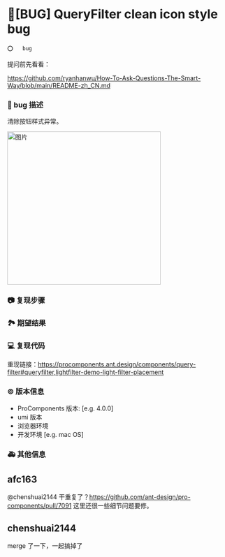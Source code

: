 # 🐛[BUG] QueryFilter clean icon style bug

`⭕️   bug`

提问前先看看：

https://github.com/ryanhanwu/How-To-Ask-Questions-The-Smart-Way/blob/main/README-zh_CN.md

### 🐛 bug 描述

<!--
详细地描述 bug，让大家都能理解
-->

清除按钮样式异常。

<img width="351" alt="图片" src="https://github.com/ant-design/pro-components/assets/507615/4db87ec2-56b7-479a-828f-de191d9b950a">

### 📷 复现步骤

<!--
清晰描述复现步骤，让别人也能看到问题，如果可能，尽量提供可执行代码，
如：https://codesandbox.io/ 在此处创建一个 codesandbox，方便我们更快的排查和复现问题
-->

### 🏞 期望结果

<!--
描述你原本期望看到的结果
-->

### 💻 复现代码

<!--
提供可复现的代码，仓库，或线上示例
-->

重现链接：https://procomponents.ant.design/components/query-filter#queryfilter,lightfilter-demo-light-filter-placement

### © 版本信息

- ProComponents 版本: [e.g. 4.0.0]
- umi 版本
- 浏览器环境
- 开发环境 [e.g. mac OS]

### 🚑 其他信息

<!--
如截图等其他信息可以贴在这里
-->

## afc163

@chenshuai2144 干重复了？https://github.com/ant-design/pro-components/pull/7091 这里还很一些细节问题要修。

## chenshuai2144

merge 了一下，一起搞掉了
